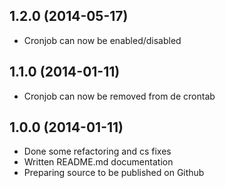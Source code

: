 1.2.0 (2014-05-17)
------------------
- Cronjob can now be enabled/disabled

1.1.0 (2014-01-11)
------------------
- Cronjob can now be removed from de crontab

1.0.0 (2014-01-11)
------------------
- Done some refactoring and cs fixes 
- Written README.md documentation
- Preparing source to be published on Github

